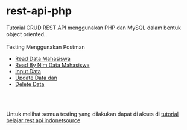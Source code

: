 # rest-api-php

Tutorial CRUD REST API menggunakan PHP dan MySQL dalam bentuk object oriented..<br/>
<br/>
Testing Menggunakan Postman<br/>
- <a href="https://www.indonetsource.com/wp-content/uploads/2022/01/image-2-840x480.png">Read Data Mahasiswa</a><br/>
- <a href="https://www.indonetsource.com/wp-content/uploads/2022/01/image-3-840x480.png">Read By Nim Data Mahasiswa </a><br/>
- <a href="https://www.indonetsource.com/wp-content/uploads/2022/01/image-4-840x383.png">Input Data </a> <br/>
- <a href="https://www.indonetsource.com/wp-content/uploads/2022/01/image-9-840x480.png">Update Data dan </a> <br/>
- <a href="https://www.indonetsource.com/wp-content/uploads/2022/01/image-7.png">Delete Data</a> <br/>
<br/>
<br/>

Untuk melihat semua testing yang dilakukan dapat di akses di <a href="https://www.indonetsource.com/tag/php-rest-api-tutorial/">tutorial belajar rest api indonetsource</a> 



